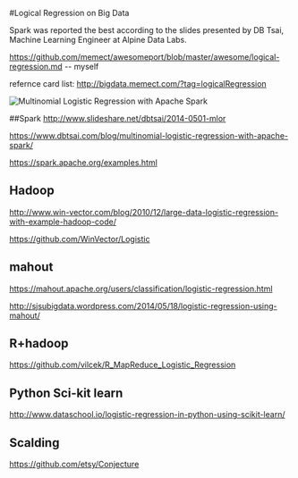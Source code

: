#Logical Regression on Big Data

Spark was reported the best according to the slides presented by DB Tsai, Machine Learning Engineer at Alpine Data Labs. 

https://github.com/memect/awesomeport/blob/master/awesome/logical-regression.md -- myself

refernce card list: http://bigdata.memect.com/?tag=logicalRegression

![Multinomial Logistic Regression with Apache Spark](http://bigdata.memect.com/wp-content/uploads/2014/08/6FecWQgJJdqMS2To2ySj8uUumg3pffw2gsa2fXtS3Dh4eATFk5wPEwMupvMTG46z_fae366e1a06d825094d3d00a50e8fdc6f326dd7d0b0cf5d47766e80dd3694e87.jpeg)

##Spark
http://www.slideshare.net/dbtsai/2014-0501-mlor

https://www.dbtsai.com/blog/multinomial-logistic-regression-with-apache-spark/

https://spark.apache.org/examples.html

## Hadoop
http://www.win-vector.com/blog/2010/12/large-data-logistic-regression-with-example-hadoop-code/

https://github.com/WinVector/Logistic

## mahout
https://mahout.apache.org/users/classification/logistic-regression.html

http://sjsubigdata.wordpress.com/2014/05/18/logistic-regression-using-mahout/

## R+hadoop
https://github.com/vilcek/R_MapReduce_Logistic_Regression

## Python Sci-kit learn
http://www.dataschool.io/logistic-regression-in-python-using-scikit-learn/


## Scalding
https://github.com/etsy/Conjecture
